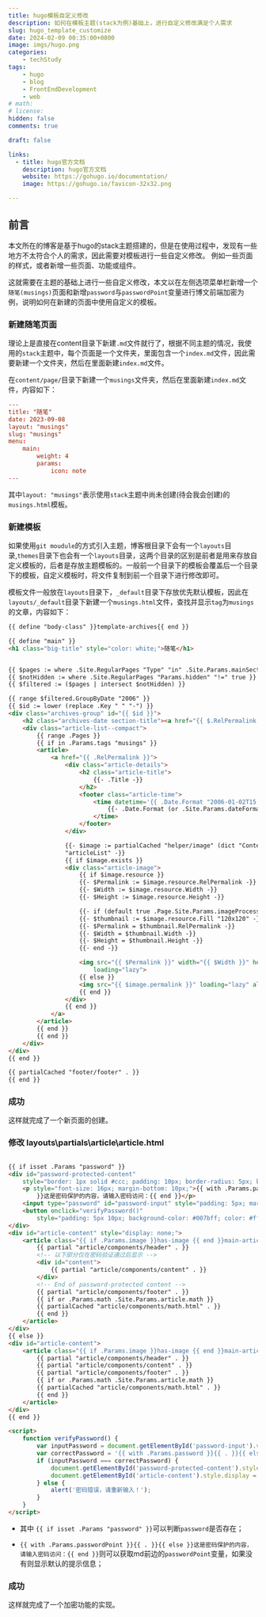 ```yaml
---
title: hugo模板自定义修改
description: 如何在模板主题(stack为例)基础上，进行自定义修改满足个人需求
slug: hugo_template_customize
date: 2024-02-09 00:35:00+0800
image: imgs/hugo.png
categories:
    - techStudy
tags:
    - hugo
    - blog
    - FrontEndDevelopment
    - web
# math: 
# license: 
hidden: false
comments: true

draft: false

links:
  - title: hugo官方文档
    description: hugo官方文档
    website: https://gohugo.io/documentation/
    image: https://gohugo.io/favicon-32x32.png

---
```


## 前言

本文所在的博客是基于hugo的stack主题搭建的，但是在使用过程中，发现有一些地方不太符合个人的需求，因此需要对模板进行一些自定义修改。
例如一些页面的样式，或者新增一些页面、功能或组件。

这就需要在主题的基础上进行一些自定义修改，本文以在左侧选项菜单栏新增一个`随笔(musings)`页面和新增`password`与`passwordPoint`变量进行博文前端加密为例，说明如何在新建的页面中使用自定义的模板。

### 新建随笔页面

理论上是直接在content目录下新建`.md`文件就行了，根据不同主题的情况，我使用的`stack`主题中，每个页面是一个文件夹，里面包含一个`index.md`文件，因此需要新建一个文件夹，然后在里面新建`index.md`文件。

在`content/page/`目录下新建一个`musings`文件夹，然后在里面新建`index.md`文件，内容如下：

```toml
---
title: "随笔"
date: 2023-09-08
layout: "musings"
slug: "musings"
menu:
    main:
        weight: 4
        params: 
            icon: note
---
```

其中`layout: "musings"`表示使用`stack`主题中尚未创建(待会我会创建)的`musings.html`模板。

### 新建模板

如果使用`git moudule`的方式引入主题，博客根目录下会有一个`layouts`目录,`themes`目录下也会有一个`layouts`目录，这两个目录的区别是前者是用来存放自定义模板的，后者是存放主题模板的。一般前一个目录下的模板会覆盖后一个目录下的模板，自定义模板时，将文件复制到前一个目录下进行修改即可。

模板文件一般放在`layouts`目录下，`_default`目录下存放优先默认模板，因此在`layouts/_default`目录下新建一个`musings.html`文件，查找并显示`tag`为`musings`的文章，内容如下：

```html
{{ define "body-class" }}template-archives{{ end }}

{{ define "main" }}
<h1 class="big-title" style="color: white;">随笔</h1>


{{ $pages := where .Site.RegularPages "Type" "in" .Site.Params.mainSections }}
{{ $notHidden := where .Site.RegularPages "Params.hidden" "!=" true }}
{{ $filtered := ($pages | intersect $notHidden) }}

{{ range $filtered.GroupByDate "2006" }}
{{ $id := lower (replace .Key " " "-") }}
<div class="archives-group" id="{{ $id }}">
    <h2 class="archives-date section-title"><a href="{{ $.RelPermalink }}#{{ $id }}">{{ .Key }}</a></h2>
    <div class="article-list--compact">
        {{ range .Pages }}
        {{ if in .Params.tags "musings" }}
        <article>
            <a href="{{ .RelPermalink }}">
                <div class="article-details">
                    <h2 class="article-title">
                        {{- .Title -}}
                    </h2>
                    <footer class="article-time">
                        <time datetime='{{ .Date.Format "2006-01-02T15:04:05Z07:00" }}'>
                            {{- .Date.Format (or .Site.Params.dateFormat.published "Jan 02, 2006") -}}
                        </time>
                    </footer>
                </div>

                {{- $image := partialCached "helper/image" (dict "Context" . "Type" "articleList") .RelPermalink
                "articleList" -}}
                {{ if $image.exists }}
                <div class="article-image">
                    {{ if $image.resource }}
                    {{- $Permalink := $image.resource.RelPermalink -}}
                    {{- $Width := $image.resource.Width -}}
                    {{- $Height := $image.resource.Height -}}

                    {{- if (default true .Page.Site.Params.imageProcessing.cover.enabled) -}}
                    {{- $thumbnail := $image.resource.Fill "120x120" -}}
                    {{- $Permalink = $thumbnail.RelPermalink -}}
                    {{- $Width = $thumbnail.Width -}}
                    {{- $Height = $thumbnail.Height -}}
                    {{- end -}}

                    <img src="{{ $Permalink }}" width="{{ $Width }}" height="{{ $Height }}" alt="{{ .Title }}"
                        loading="lazy">
                    {{ else }}
                    <img src="{{ $image.permalink }}" loading="lazy" alt="Featured image of post {{ .Title }}" />
                    {{ end }}
                </div>
                {{ end }}
            </a>
        </article>
        {{ end }}
        {{ end }}
    </div>
</div>
{{ end }}

{{ partialCached "footer/footer" . }}
{{ end }}
```

### 成功

这样就完成了一个新页面的创建。


### 修改 layouts\partials\article\article.html

```html

{{ if isset .Params "password" }}
<div id="password-protected-content"
    style="border: 1px solid #ccc; padding: 10px; border-radius: 5px; background-color: #f9f9f9; text-align: center;">
    <p style="font-size: 16px; margin-bottom: 10px;">{{ with .Params.passwordPoint }}{{ . }}{{ else
        }}这是密码保护的内容，请输入密码访问：{{ end }}</p>
    <input type="password" id="password-input" style="padding: 5px; margin-bottom: 10px; width: 200px;">
    <button onclick="verifyPassword()"
        style="padding: 5px 10px; background-color: #007bff; color: #fff; border: none; border-radius: 3px; cursor: pointer;">提交</button>
</div>
<div id="article-content" style="display: none;">
    <article class="{{ if .Params.image }}has-image {{ end }}main-article">
        {{ partial "article/components/header" . }}
        <!-- 以下部分仅在密码验证通过后显示 -->
        <div id="content">
            {{ partial "article/components/content" . }}
        </div>
        <!-- End of password-protected content -->
        {{ partial "article/components/footer" . }}
        {{ if or .Params.math .Site.Params.article.math }}
        {{ partialCached "article/components/math.html" . }}
        {{ end }}
    </article>
</div>
{{ else }}
<div id="article-content">
    <article class="{{ if .Params.image }}has-image {{ end }}main-article">
        {{ partial "article/components/header" . }}
        {{ partial "article/components/content" . }}
        {{ partial "article/components/footer" . }}
        {{ if or .Params.math .Site.Params.article.math }}
        {{ partialCached "article/components/math.html" . }}
        {{ end }}
    </article>
</div>
{{ end }}

<script>
    function verifyPassword() {
        var inputPassword = document.getElementById('password-input').value;
        var correctPassword = '{{ with .Params.password }}{{ . }}{{ else }}{{ "" }}{{ end }}'; // 获取文章 Front Matter 中定义的密码
        if (inputPassword === correctPassword) {
            document.getElementById('password-protected-content').style.display = 'none'; // 隐藏密码输入框
            document.getElementById('article-content').style.display = 'block'; // 显示文章内容
        } else {
            alert('密码错误，请重新输入！');
        }
    }
</script>

```

- 其中 `{{ if isset .Params "password" }}`可以判断`password`是否存在；

- `{{ with .Params.passwordPoint }}{{ . }}{{ else }}这是密码保护的内容，请输入密码访问：{{ end }}`则可以获取md前边的`passwordPoint`变量，如果没有则显示默认的提示信息；

### 成功

这样就完成了一个加密功能的实现。